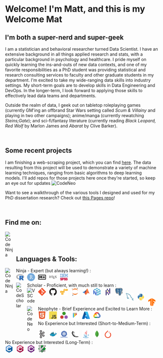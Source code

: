 # Welcome! I'm Matt, and this is my Welcome Mat

## I'm both a super-nerd and super-geek

I am a statistician and behavioral researcher turned Data Scientist. I have an extensive background in all things applied research and stats, with a particular background in psychology and healthcare. I pride myself on quickly learning the ins-and-outs of new data contexts, and one of my favorite responsibilities as a PhD student was providing statistical and research consulting services to faculty and other graduate students in my department. I'm excited to take my wide-ranging data skills into industry settings. My short-term goals are to develop skills in Data Engineering and DevOps. In the longer-term, I look forward to applying those skills to effectively lead data teams and departments.

Outside the realm of data, I geek out on tabletop roleplaying games (currently GM'ing an offbrand Star Wars setting called _Scum & Villainy_ and playing in two other campaigns); anime/manga (currently rewatching _Steins;Gate_); and sci-fi/fantasy literature (currently reading _Black Leopard, Red Wolf_ by Marlon James and _Abarat_ by Clive Barker).

<br>

## Some recent projects

I am finishing a web-scraping project, which you can find <a href="https://github.com/multach87/Web_Scraping">here</a>. The data resulting from this project will be used to demonstrate a variety of machine learning techniques, ranging from basic algorithms to deep learning models. I'll add repos for those projects here once they're started, so keep an eye out for updates <img alt="CodeNeo" width="26px" src="https://emojipedia-us.s3.dualstack.us-west-1.amazonaws.com/thumbs/120/whatsapp/224/nerd-face_1f913.png" style="padding-right:10px;" /> 


Want to see a walkthrough of the various tools I designed and used for my PhD dissertation research? Check out <a href="https://multach87.github.io/Robust_Lasso_ElasticNet/">this Pages repo</a>!

<br>

## Find me on:

[<img align="left" alt="CodeNinja" width="26px" src="https://www.pngfind.com/pngs/m/101-1013043_download-linkedin-logo-round-png-transparent-png.png" style="padding-right:10px;" />](https://www.linkedin.com/in/mdmultach/)
&nbsp;&nbsp;

<br>


## Languages & Tools:

Ninja - Expert (but always learning!) <img align="left" alt="CodeNinja" width="26px" src="https://www.emojirequest.com/images/NinjaEmoji.jpg" style="padding-right:10px;" /> :  
<img align="left" alt="R" width="26px" src="https://raw.githubusercontent.com/devicons/devicon/master/icons/r/r-original.svg" style="padding-right:10px;" />&nbsp;&nbsp;
<img align="left" alt="RStudio" width="26px" src="https://raw.githubusercontent.com/devicons/devicon/master/icons/rstudio/rstudio-original.svg" style="padding-right:10px;" />&nbsp;&nbsp;
<img align="left" alt="Markdown" width="26px" src="https://raw.githubusercontent.com/devicons/devicon/master/icons/markdown/markdown-original.svg" style="padding-right:10px;" />&nbsp;&nbsp;
<img align="left" alt="LaTeX" width="26px" src="https://raw.githubusercontent.com/devicons/devicon/master/icons/latex/latex-original.svg" style="padding-right:10px;" />&nbsp;&nbsp;
<img align="left" alt="spss" width="26px" src="https://raw.githubusercontent.com/devicons/devicon/master/icons/spss/spss-original.svg" style="padding-right:10px;" />&nbsp;&nbsp;



Scholar - Proficient, with much still to learn <img align="left" alt="CodeScholar" width="26px" src="https://grid.gograph.com/nerd-emoji-with-graduation-hat-eps-vector_gg121965562.jpg" style="padding-right:10px;" /> :  
<img align="left" alt="VSCode" width="26px" src="https://cdn.jsdelivr.net/gh/devicons/devicon/icons/vscode/vscode-original.svg" style="padding-right:10px;" />&nbsp;&nbsp;
<img align="left" alt="Git" width="26px" src="https://raw.githubusercontent.com/devicons/devicon/master/icons/git/git-original.svg" style="padding-right:10px;" />&nbsp;&nbsp;
<img align="left" alt="GitHub" width="26px" src="https://raw.githubusercontent.com/devicons/devicon/master/icons/github/github-original.svg" style="padding-right:10px;" />&nbsp;&nbsp;
<img align="left" alt="AWS" width="26px" src="https://raw.githubusercontent.com/devicons/devicon/master/icons/amazonwebservices/amazonwebservices-original.svg" style="padding-right:10px;" />&nbsp;&nbsp;
<img align="left" alt="jupyter" width="26px" src="https://raw.githubusercontent.com/devicons/devicon/master/icons/jupyter/jupyter-original.svg" style="padding-right:10px;" />&nbsp;&nbsp;
<img align="left" alt="matlab" width="26px" src="https://raw.githubusercontent.com/devicons/devicon/master/icons/matlab/matlab-original.svg" style="padding-right:10px;" />&nbsp;&nbsp;
<img align="left" alt="numpy" width="26px" src="https://raw.githubusercontent.com/devicons/devicon/master/icons/numpy/numpy-original.svg" style="padding-right:10px;" />&nbsp;&nbsp;
<img align="left" alt="pandas" width="26px" src="https://raw.githubusercontent.com/devicons/devicon/master/icons/pandas/pandas-original.svg" style="padding-right:10px;" />&nbsp;&nbsp;
<img align="left" alt="postgreSQL" width="26px" src="https://raw.githubusercontent.com/devicons/devicon/master/icons/postgresql/postgresql-original.svg" style="padding-right:10px;" />&nbsp;&nbsp;
<img align="left" alt="mySQL" width="26px" src="https://raw.githubusercontent.com/devicons/devicon/master/icons/mysql/mysql-original.svg" style="padding-right:10px;" />&nbsp;&nbsp;
<img align="left" alt="python" width="26px" src="https://raw.githubusercontent.com/devicons/devicon/master/icons/python/python-original.svg" style="padding-right:10px;" />&nbsp;&nbsp;
<img align="left" alt="tensorflow" width="26px" src="https://raw.githubusercontent.com/devicons/devicon/master/icons/tensorflow/tensorflow-original.svg" style="padding-right:10px;" />&nbsp;&nbsp;



Neophyte - Brief Experience and Excited to Learn More <img align="left" alt="CodeNeo" width="26px" src="https://emojipedia-us.s3.dualstack.us-west-1.amazonaws.com/thumbs/120/whatsapp/224/nerd-face_1f913.png" style="padding-right:10px;" /> :  
<img align="left" alt="HTML5" width="26px" src="https://raw.githubusercontent.com/devicons/devicon/master/icons/html5/html5-original.svg" style="padding-right:10px;" />&nbsp;&nbsp; 
<img align="left" alt="javascript" width="26px" src="https://raw.githubusercontent.com/devicons/devicon/master/icons/javascript/javascript-original.svg" style="padding-right:10px;" />&nbsp;&nbsp;
<img align="left" alt="julia" width="26px" src="https://raw.githubusercontent.com/devicons/devicon/master/icons/julia/julia-original.svg" style="padding-right:10px;" />&nbsp;&nbsp;
<img align="left" alt="pytest" width="26px" src="https://raw.githubusercontent.com/devicons/devicon/master/icons/pytest/pytest-original.svg" style="padding-right:10px;" />&nbsp;&nbsp;
<img align="left" alt="Azure" width="26px" src="https://raw.githubusercontent.com/devicons/devicon/master/icons/azure/azure-original.svg" style="padding-right:10px;" />&nbsp;&nbsp;
<img align="left" alt="GCP" width="26px" src="https://raw.githubusercontent.com/devicons/devicon/master/icons/googlecloud/googlecloud-original.svg" style="padding-right:10px;" />&nbsp;&nbsp;

  


No Experience but Interested (Short-to-Medium-Term) :  


<img align="left" alt="Kafka" width="26px" src="https://raw.githubusercontent.com/devicons/devicon/master/icons/apachekafka/apachekafka-original.svg" style="padding-right:10px;" />&nbsp;&nbsp;
<img align="left" alt="docker" width="26px" src="https://raw.githubusercontent.com/devicons/devicon/master/icons/docker/docker-original.svg" style="padding-right:10px;" />&nbsp;&nbsp;
<img align="left" alt="kubernetes" width="26px" src="https://raw.githubusercontent.com/devicons/devicon/master/icons/kubernetes/kubernetes-plain-wordmark.svg" style="padding-right:10px;" />&nbsp;&nbsp;
<img align="left" alt="flask" width="26px" src="https://raw.githubusercontent.com/devicons/devicon/master/icons/flask/flask-original.svg" style="padding-right:10px;" />&nbsp;&nbsp;
<img align="left" alt="java" width="26px" src="https://raw.githubusercontent.com/devicons/devicon/master/icons/java/java-original.svg" style="padding-right:10px;" />&nbsp;&nbsp;
<img align="left" alt="MongoDB" width="26px" src="https://raw.githubusercontent.com/devicons/devicon/master/icons/mongodb/mongodb-original.svg" style="padding-right:10px;" />&nbsp;&nbsp;
<img align="left" alt="pytorch" width="26px" src="https://raw.githubusercontent.com/devicons/devicon/master/icons/pytorch/pytorch-original.svg" style="padding-right:10px;" />&nbsp;&nbsp;



No Experience but Interested (Long-Term) :  
<img align="left" alt="C" width="26px" src="https://raw.githubusercontent.com/devicons/devicon/master/icons/c/c-original.svg" style="padding-right:10px;" />&nbsp;&nbsp;
<img align="left" alt="Cpp" width="26px" src="https://raw.githubusercontent.com/devicons/devicon/master/icons/cplusplus/cplusplus-original.svg" style="padding-right:10px;" />&nbsp;&nbsp;
<img align="left" alt="Csharp" width="26px" src="https://raw.githubusercontent.com/devicons/devicon/master/icons/csharp/csharp-original.svg" style="padding-right:10px;" />&nbsp;&nbsp;
<img align="left" alt="vim" width="26px" src="https://raw.githubusercontent.com/devicons/devicon/master/icons/vim/vim-original.svg" style="padding-right:10px;" />&nbsp;&nbsp;




